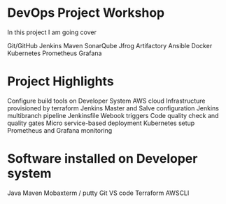# DevOps Project Workshop
In this project I am going cover

Git/GitHub Jenkins Maven SonarQube Jfrog Artifactory Ansible Docker Kubernetes Prometheus Grafana

# Project Highlights
Configure build tools on Developer System AWS cloud Infrastructure provisioned by terraform Jenkins Master and Salve configuration Jenkins multibranch pipeline Jenkinsfile Webook triggers Code quality check and quality gates Micro service-based deployment Kubernetes setup Prometheus and Grafana monitoring

# Software installed on Developer system
Java
Maven
Mobaxterm / putty
Git
VS code
Terraform
AWSCLI

